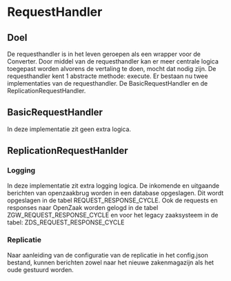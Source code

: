 # RequestHandler

## Doel
De requesthandler is in het leven geroepen als een wrapper voor de Converter. Door middel van de requesthandler kan er meer centrale logica toegepast worden alvorens de vertaling te doen, mocht dat nodig zijn. De requesthandler kent 1 abstracte methode: execute. Er bestaan nu twee implementaties van de requesthandler. De BasicRequestHandler en de ReplicationRequestHandler. 

## BasicRequestHandler
In deze implementatie zit geen extra logica.

## ReplicationRequestHanlder
### Logging
In deze implementatie zit extra logging logica. De inkomende en uitgaande berichten van openzaakbrug worden in een database opgeslagen. Dit wordt opgeslagen in de tabel REQUEST_RESPONSE_CYCLE. Ook de requests en responses naar OpenZaak worden gelogd in de tabel ZGW_REQUEST_RESPONSE_CYCLE en voor het legacy zaaksysteem in de tabel: ZDS_REQUEST_RESPONSE_CYCLE 

### Replicatie
Naar aanleiding van de configuratie van de replicatie in het config.json bestand, kunnen berichten zowel naar het nieuwe zakenmagazijn als het oude gestuurd worden.